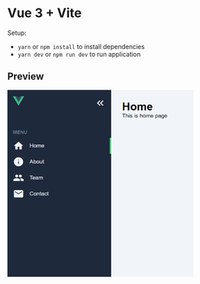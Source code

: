 # Vue 3 + Vite

Setup:

- `yarn` or `npm install` to install dependencies
- `yarn dev` or `npm run dev` to run application

## Preview

<img src="pic.png" alt="image of app" style="height:420px; width:420px;"/>
